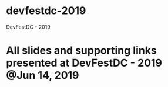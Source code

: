 # devfestdc-2019
DevFestDC - 2019
# All slides and supporting links presented at DevFestDC - 2019 @Jun 14, 2019
